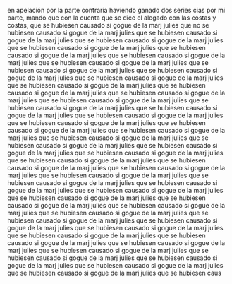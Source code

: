 en apelación por la parte contraria haviendo ganado dos series cias por mi parte, mando que con la cuenta que se dice el alegado con las costas y costas, que se hubiesen causado si gogue de la marj julies que no se hubiesen causado si gogue de la marj julies que se hubiesen causado si gogue de la marj julies que se hubiesen causado si gogue de la marj julies que se hubiesen causado si gogue de la marj julies que se hubiesen causado si gogue de la marj julies que se hubiesen causado si gogue de la marj julies que se hubiesen causado si gogue de la marj julies que se hubiesen causado si gogue de la marj julies que se hubiesen causado si gogue de la marj julies que se hubiesen causado si gogue de la marj julies que se hubiesen causado si gogue de la marj julies que se hubiesen causado si gogue de la marj julies que se hubiesen causado si gogue de la marj julies que se hubiesen causado si gogue de la marj julies que se hubiesen causado si gogue de la marj julies que se hubiesen causado si gogue de la marj julies que se hubiesen causado si gogue de la marj julies que se hubiesen causado si gogue de la marj julies que se hubiesen causado si gogue de la marj julies que se hubiesen causado si gogue de la marj julies que se hubiesen causado si gogue de la marj julies que se hubiesen causado si gogue de la marj julies que se hubiesen causado si gogue de la marj julies que se hubiesen causado si gogue de la marj julies que se hubiesen causado si gogue de la marj julies que se hubiesen causado si gogue de la marj julies que se hubiesen causado si gogue de la marj julies que se hubiesen causado si gogue de la marj julies que se hubiesen causado si gogue de la marj julies que se hubiesen causado si gogue de la marj julies que se hubiesen causado si gogue de la marj julies que se hubiesen causado si gogue de la marj julies que se hubiesen causado si gogue de la marj julies que se hubiesen causado si gogue de la marj julies que se hubiesen causado si gogue de la marj julies que se hubiesen causado si gogue de la marj julies que se hubiesen causado si gogue de la marj julies que se hubiesen causado si gogue de la marj julies que se hubiesen causado si gogue de la marj julies que se hubiesen causado si gogue de la marj julies que se hubiesen causado si gogue de la marj julies que se hubiesen causado si gogue de la marj julies que se hubiesen causado si gogue de la marj julies que se hubiesen causado si gogue de la marj julies que se hubiesen causado si gogue de la marj julies que se hubiesen causado si gogue de la marj julies que se hubiesen caus